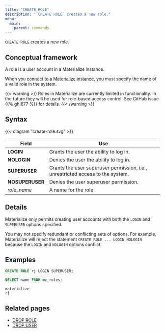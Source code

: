 ```yaml
---
title: "CREATE ROLE"
description: "`CREATE ROLE` creates a new role."
menu:
  main:
    parent: commands
---
```


`CREATE ROLE` creates a new role.

## Conceptual framework

A role is a user account in a Materialize instance.

When you [connect to a Materialize instance](/integrations/psql), you must specify
the name of a valid role in the system.

{{< warning >}}
Roles in Materialize are currently limited in functionality. In the future they
will be used for role-based access control. See GitHub issue {{% gh 677 %}}
for details.
{{< /warning >}}

## Syntax

{{< diagram "create-role.svg" >}}

Field | Use
------|-----
**LOGIN** | Grants the user the ability to log in.
**NOLOGIN** | Denies the user the ability to log in.
**SUPERUSER** | Grants the user superuser permission, i.e., unrestricted access to the system.
**NOSUPERUSER** | Denies the user superuser permission.
_role_name_ | A name for the role.

## Details

Materialize only permits creating user accounts with both the `LOGIN` and
`SUPERUSER` options specified.

You may not specify redundant or conflicting sets of options. For example,
Materialize will reject the statement `CREATE ROLE ... LOGIN NOLOGIN` because
the `LOGIN` and `NOLOGIN` options conflict.

## Examples

```sql
CREATE ROLE rj LOGIN SUPERUSER;
```
```sql
SELECT name FROM mz_roles;
```
```nofmt
materialize
rj
```

## Related pages

- [DROP ROLE](../drop-role)
- [DROP USER](../drop-user)
